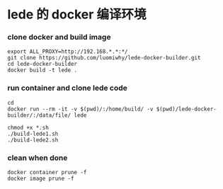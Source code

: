 # lede 的 docker 编译环境

### clone docker and build image

```
export ALL_PROXY=http://192.168.*.*:*/
git clone https://github.com/luomiwhy/lede-docker-builder.git
cd lede-docker-builder
docker build -t lede .
```

### run container and clone lede code

```
cd 
docker run --rm -it -v $(pwd)/:/home/build/ -v $(pwd)/lede-docker-builder/:/data/file/ lede

chmod +x *.sh
./build-lede1.sh
./build-lede2.sh
```

### clean when done
```
docker container prune -f
docker image prune -f
```
